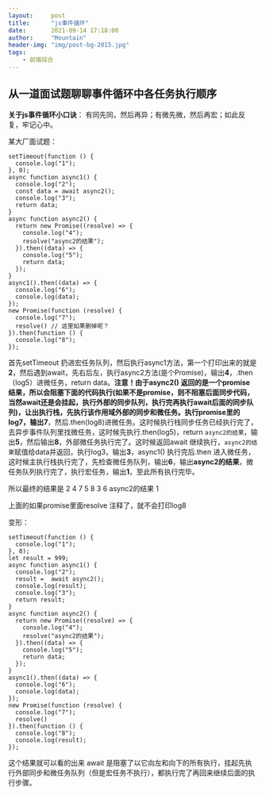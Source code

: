 ```yaml
---
layout:     post
title:      "js事件循环"
date:       2021-09-14 17:18:00
author:     "Mountain"
header-img: "img/post-bg-2015.jpg"
tags:
    - 前端综合
---
```


## 从一道面试题聊聊事件循环中各任务执行顺序

**关于js事件循环小口诀**： 有同先同，然后再异；有微先微，然后再宏；如此反复，牢记心中。

某大厂面试题：

```
setTimeout(function () {
  console.log("1");
}, 0);
async function async1() {
  console.log("2");
  const data = await async2();
  console.log("3");
  return data;
}
async function async2() {
  return new Promise((resolve) => {
    console.log("4");
    resolve("async2的结果");
  }).then((data) => {
    console.log("5");
    return data;
  });
}
async1().then((data) => {
  console.log("6");
  console.log(data);
});
new Promise(function (resolve) {
  console.log("7");
  resolve() // 这里如果删掉呢？
}).then(function () {
  console.log("8");
});
```

首先setTimeout 扔进宏任务队列，然后执行async1方法，第一个打印出来的就是**2**，然后遇到await，先右后左，执行async2方法(是个Promise)，输出**4**，.then（log5）进微任务，return data。**注意！**由于async2() 返回的是一个promise 结果，**所以会阻塞下面的代码执行**(如果不是promise，则不阻塞后面同步代码，当然await还是会挂起，执行外部的同步队列，执行完再执行await后面的同步队列)，让出执行栈，先执行该作用域外部的同步和微任务。执行promise里的log7，输出**7**，然后.then(log8)进微任务。这时候执行栈同步任务已经执行完了，去异步事件队列里找微任务，这时候先执行.then(log5)，return `async2的结果`，输出**5**，然后输出**8**，外部微任务执行完了。这时候返回await 继续执行，`async2的结果`赋值给data并返回，执行log3，输出**3**，async1() 执行完后.then 进入微任务，这时候主执行栈执行完了，先检查微任务队列，输出**6**，输出**async2的结果**，微任务队列执行完了，执行宏任务，输出**1**，至此所有执行完毕。

所以最终的结果是 2 4 7 5 8 3 6 async2的结果 1

上面的如果promise里面resolve 注释了，就不会打印log8



变形：

```
setTimeout(function () {
  console.log("1");
}, 0);
let result = 999;
async function async1() {
  console.log("2");
  result =  await async2();
  console.log(result);
  console.log("3");
  return result;
}
async function async2() {
  return new Promise((resolve) => {
    console.log("4");
    resolve("async2的结果");
  }).then((data) => {
    console.log("5");
    return data;
  });
}
async1().then((data) => {
  console.log("6");
  console.log(data);
});
new Promise(function (resolve) {
  console.log("7");
  resolve()
}).then(function () {
  console.log("8");
  console.log(result);
});
```

这个结果就可以看的出来 await 是阻塞了以它向左和向下的所有执行，挂起先执行外部同步和微任务队列（但是宏任务不执行），都执行完了再回来继续后面的执行步骤。

